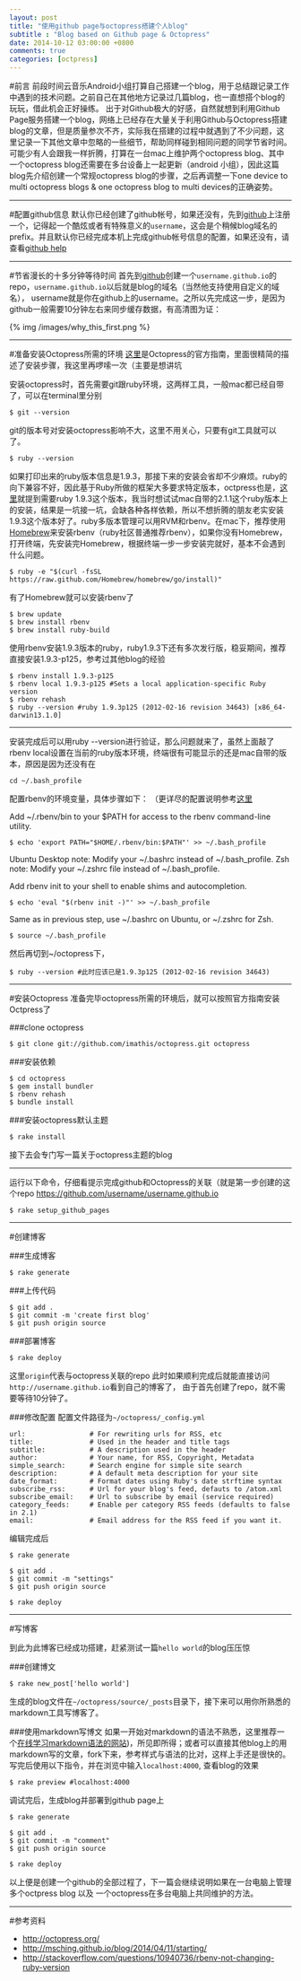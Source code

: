 ```yaml
---
layout: post
title: "使用github page与octopress搭建个人blog"
subtitle : "Blog based on Github page & Octopress"
date: 2014-10-12 03:00:00 +0800
comments: true
categories: [octpress]
---
```


#前言
前段时间云音乐Android小组打算自己搭建一个blog，用于总结跟记录工作中遇到的技术问题。之前自己在其他地方记录过几篇blog，也一直想搭个blog的玩玩，借此机会正好操练。
出于对Github极大的好感，自然就想到利用Github Page服务搭建一个blog，网络上已经存在大量关于利用Github与Octopress搭建blog的文章，但是质量参次不齐，实际我在搭建的过程中就遇到了不少问题，这里记录一下其他文章中忽略的一些细节，帮助同样碰到相同问题的同学节省时间。可能少有人会跟我一样折腾，打算在一台mac上维护两个octopress blog、其中一个octopress blog还需要在多台设备上一起更新（android 小组），因此这篇blog先介绍创建一个常规octopress blog的步骤，之后再调整一下one device to multi octopress blogs & one octopress blog to multi devices的正确姿势。

---------

#配置github信息
默认你已经创建了github帐号，如果还没有，先到[github](https://github.com/)上注册一个，记得起一个酷炫或者有特殊意义的`username`，这会是个稍候blog域名的prefix。并且默认你已经完成本机上完成github帐号信息的配置，如果还没有，请查看[github help](https://help.github.com/articles/set-up-git/)

---------


#节省漫长的十多分钟等待时间
首先到[github](https://github.com/new)创建一个`username.github.io`的repo，`username.github.io`以后就是blog的域名（当然他支持使用自定义的域名）， username就是你在github上的username。之所以先完成这一步，是因为github一般需要10分钟左右来同步缓存数据，有高清图为证：

{% img /images/why_this_first.png %} 

---------


#准备安装Octopress所需的环境
[这里](http://octopress.org/docs/setup/)是Octopress的官方指南，里面很精简的描述了安装步骤，我这里再啰嗦一次（主要是想讲坑

安装octopress时，首先需要git跟ruby环境，这两样工具，一般mac都已经自带了，可以在terminal里分别

```
$ git --version
```
git的版本号对安装octopress影响不大，这里不用关心，只要有git工具就可以了。

```
$ ruby --version
```
如果打印出来的ruby版本信息是1.9.3，那接下来的安装会省却不少麻烦。ruby的向下兼容不好，因此基于Ruby所做的框架大多要求特定版本，octpress也是，[这里](http://octopress.org/docs/setup/)就提到需要ruby 1.9.3这个版本，我当时想试试mac自带的2.1.1这个ruby版本上的安装，结果是一坑接一坑，会缺各种各样依赖，所以不想折腾的朋友老实安装1.9.3这个版本好了。ruby多版本管理可以用RVM和rbenv。在mac下，推荐使用[Homebrew](http://brew.sh/)来安装rbenv（ruby社区普通推荐rbenv），如果你没有Homebrew，打开终端，先安装完Homebrew，根据终端一步一步安装完就好，基本不会遇到什么问题。

```
$ ruby -e "$(curl -fsSL https://raw.github.com/Homebrew/homebrew/go/install)"
```

有了Homebrew就可以安装rbenv了

```
$ brew update 
$ brew install rbenv
$ brew install ruby-build
```
使用rbenv安装1.9.3版本的ruby，ruby1.9.3下还有多次发行版，稳妥期间，推荐直接安装1.9.3-p125，参考过其他blog的经验

```
$ rbenv install 1.9.3-p125
$ rbenv local 1.9.3-p125 #Sets a local application-specific Ruby version
$ rbenv rehash
$ ruby --version #ruby 1.9.3p125 (2012-02-16 revision 34643) [x86_64-darwin13.1.0]
```
---------

安装完成后可以用ruby --version进行验证，那么问题就来了，虽然上面敲了rbenv local设置在当前的ruby版本环境，终端很有可能显示的还是mac自带的版本，原因是因为还没有在
```
cd ~/.bash_profile
```
配置rbenv的环境变量，具体步骤如下： （更详尽的配置说明参考[这里](https://github.com/sstephenson/rbenv)

Add ~/.rbenv/bin to your $PATH for access to the rbenv command-line utility.

```
$ echo 'export PATH="$HOME/.rbenv/bin:$PATH"' >> ~/.bash_profile
```
Ubuntu Desktop note: Modify your ~/.bashrc instead of ~/.bash_profile.
Zsh note: Modify your ~/.zshrc file instead of ~/.bash_profile.

Add rbenv init to your shell to enable shims and autocompletion.

```
$ echo 'eval "$(rbenv init -)"' >> ~/.bash_profile
```
Same as in previous step, use ~/.bashrc on Ubuntu, or ~/.zshrc for Zsh.
```
$ source ~/.bash_profile
```

然后再切到~/octopress下，
```
$ ruby --version #此时应该已是1.9.3p125 (2012-02-16 revision 34643)
```
---------

#安装Octopress
准备完毕octopress所需的环境后，就可以按照官方指南安装Octpress了

###clone octopress

```
$ git clone git://github.com/imathis/octopress.git octopress
```

###安装依赖

```
$ cd octopress
$ gem install bundler
$ rbenv rehash
$ bundle install
```

###安装octopress默认主题

```
$ rake install
```

接下去会专门写一篇关于octopress主题的blog

---------

运行以下命令，仔细看提示完成github和Octopress的关联（就是第一步创建的这个repo https://github.com/username/username.github.io

```
$ rake setup_github_pages
```
---------


#创建博客

###生成博客

```
$ rake generate 
```

###上传代码

```
$ git add .
$ git commit -m 'create first blog'
$ git push origin source
```

###部署博客

```
$ rake deploy
```

这里`origin`代表与octopress关联的repo
此时如果顺利完成后就能直接访问`http://username.github.io`看到自己的博客了， 由于首先创建了repo，就不需要等待10分钟了。

###修改配置
配置文件路径为`~/octopress/_config.yml`

```
url:                # For rewriting urls for RSS, etc
title:              # Used in the header and title tags
subtitle:           # A description used in the header
author:             # Your name, for RSS, Copyright, Metadata
simple_search:      # Search engine for simple site search
description:        # A default meta description for your site
date_format:        # Format dates using Ruby's date strftime syntax
subscribe_rss:      # Url for your blog's feed, defauts to /atom.xml
subscribe_email:    # Url to subscribe by email (service required)
category_feeds:     # Enable per category RSS feeds (defaults to false in 2.1)
email:              # Email address for the RSS feed if you want it.
```

编辑完成后

```
$ rake generate

$ git add .
$ git commit -m "settings" 
$ git push origin source

$ rake deploy
```

---------

#写博客

到此为此博客已经成功搭建，赶紧测试一篇`hello world`的blog压压惊

###创建博文

```
$ rake new_post['hello world']
```

生成的blog文件在`~/octopress/source/_posts`目录下，接下来可以用你所熟悉的markdown工具写博客了。

###使用markdown写博文
如果一开始对markdown的语法不熟悉，这里推荐一个[在线学习markdown语法的网站](http://dillinger.io/))，所见即所得；或者可以直接其他blog上的用markdown写的文章，fork下来，参考样式与语法的比对，这样上手还是很快的。
写完后使用以下指令，并在浏览中输入`localhost:4000`, 查看blog的效果

```
$ rake preview #localhost:4000
```

调试完后，生成blog并部署到github page上


```
$ rake generate

$ git add .
$ git commit -m "comment" 
$ git push origin source

$ rake deploy
```

以上便是创建一个github的全部过程了，下一篇会继续说明如果在一台电脑上管理多个octpress blog 以及 一个octopress在多台电脑上共同维护的方法。

---------

#参考资料

* http://octopress.org/
* http://msching.github.io/blog/2014/04/11/starting/
* http://stackoverflow.com/questions/10940736/rbenv-not-changing-ruby-version
